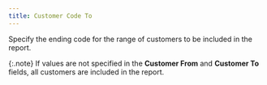 ```yaml
---
title: Customer Code To
---
```



Specify the ending code for the range of customers to be included in  the report.


{:.note}
If values are not specified in the **Customer 
 From** and **Customer To** fields,  all customers are included in the report.

